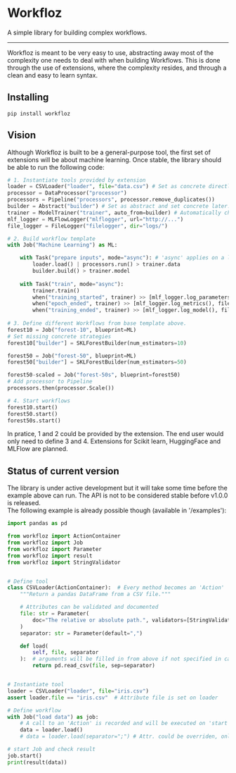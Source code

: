 # Workfloz
A simple library for building complex workflows.
___

Workfloz is meant to be very easy to use, abstracting away most of the complexity one needs to deal with when building Workflows.
This is done through the use of extensions, where the complexity resides, and through a clean and easy to learn syntax.

## Installing
```shell
pip install workfloz
```

## Vision
Although Workfloz is built to be a general-purpose tool,
the first set of extensions will be about machine learning. Once stable, the library should be able to run the following code:
```python
# 1. Instantiate tools provided by extension
loader = CSVLoader("loader", file="data.csv") # Set as concrete directly.
processor = DataProcessor("processor")
processors = Pipeline("processors", processor.remove_duplicates())
builder = Abstract("builder") # Set as abstract and set concrete later.
trainer = ModelTrainer("trainer", auto_from=builder) # Automatically choose right trainer based on builder.
mlf_logger = MLFlowLogger("mlflogger", url="http://...")
file_logger = FileLogger("filelogger", dir="logs/")

# 2. Build workflow template
with Job("Machine Learning") as ML:

    with Task("prepare inputs", mode="async"): # 'async' applies on a line basis
        loader.load() | processors.run() > trainer.data
        builder.build() > trainer.model
    
    with Task("train", mode="async"):
        trainer.train()
        when("training_started", trainer) >> [mlf_logger.log_parameters(), file_logger.log_parameters()]
        when("epoch_ended", trainer) >> [mlf_logger.log_metrics(), file_logger.log_metrics()]
        when("training_ended", trainer) >> [mlf_logger.log_model(), file_logger.log_model()]
              
# 3. Define different Workflows from base template above.
forest10 = Job("forest-10", blueprint=ML)
# Set missing concrete strategies
forest10["builder"] = SKLForestBuilder(num_estimators=10)

forest50 = Job("forest-50", blueprint=ML)
forest50["builder"] = SKLForestBuilder(num_estimators=50)

forest50-scaled = Job("forest-50s", blueprint=forest50)
# Add processor to Pipeline
processors.then(processor.Scale())

# 4. Start workflows	
forest10.start()
forest50.start()
forest50s.start()
```
In pratice, 1 and 2 could be provided by the extension. The end user would only need to define 3 and 4.
Extensions for Scikit learn, HuggingFace and MLFlow are planned.

## Status of current version
The library is under active development but it will take some time before the example above can run. The API is not to be considered stable before v1.0.0 is released.  
The following example is already possible though (available in '/examples'):

```python
import pandas as pd

from workfloz import ActionContainer
from workfloz import Job
from workfloz import Parameter
from workfloz import result
from workfloz import StringValidator


# Define tool
class CSVLoader(ActionContainer):  # Every method becomes an 'Action'
    """Return a pandas DataFrame from a CSV file."""

    # Attributes can be validated and documented
    file: str = Parameter(
        doc="The relative or absolute path.", validators=[StringValidator(max_len=50)]
    )
    separator: str = Parameter(default=",")

    def load(
        self, file, separator
    ):  # arguments will be filled in from above if not specified in call.
        return pd.read_csv(file, sep=separator)


# Instantiate tool
loader = CSVLoader("loader", file="iris.csv")
assert loader.file == "iris.csv"  # Attribute file is set on loader

# Define workflow
with Job("load data") as job:
    # A call to an 'Action' is recorded and will be executed on 'start'
    data = loader.load()
    # data = loader.load(separator=";") # Attr. could be overriden, only for this call

# start Job and check result
job.start()
print(result(data))
```
